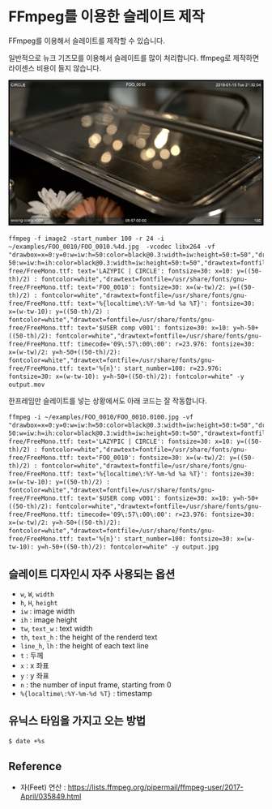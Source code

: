 # FFmpeg를 이용한 슬레이트 제작
FFmpeg를 이용해서 슬레이트를 제작할 수 있습니다.

일반적으로 뉴크 기즈모를 이용해서 슬레이트를 많이 처리합니다.
ffmpeg로 제작하면 라이센스 비용이 들지 않습니다.

![ffmpeg_slate](../figures/ffmpeg_slate01.png)

```
ffmpeg -f image2 -start_number 100 -r 24 -i ~/examples/FOO_0010/FOO_0010.%4d.jpg  -vcodec libx264 -vf "drawbox=x=0:y=0:w=iw:h=50:color=black@0.3:width=iw:height=50:t=50","drawbox=x=0:y=ih-50:w=iw:h=ih:color=black@0.3:width=iw:height=50:t=50","drawtext=fontfile=/usr/share/fonts/gnu-free/FreeMono.ttf: text='LAZYPIC | CIRCLE': fontsize=30: x=10: y=((50-th)/2) : fontcolor=white","drawtext=fontfile=/usr/share/fonts/gnu-free/FreeMono.ttf: text='FOO_0010': fontsize=30: x=(w-tw)/2: y=((50-th)/2) : fontcolor=white","drawtext=fontfile=/usr/share/fonts/gnu-free/FreeMono.ttf: text='%{localtime\:%Y-%m-%d %a %T}': fontsize=30: x=(w-tw-10): y=((50-th)/2) : fontcolor=white","drawtext=fontfile=/usr/share/fonts/gnu-free/FreeMono.ttf: text='$USER comp v001': fontsize=30: x=10: y=h-50+((50-th)/2): fontcolor=white","drawtext=fontfile=/usr/share/fonts/gnu-free/FreeMono.ttf: timecode='09\:57\:00\:00': r=23.976: fontsize=30: x=(w-tw)/2: y=h-50+((50-th)/2): fontcolor=white","drawtext=fontfile=/usr/share/fonts/gnu-free/FreeMono.ttf: text='%{n}': start_number=100: r=23.976: fontsize=30: x=(w-tw-10): y=h-50+((50-th)/2): fontcolor=white" -y output.mov
```

한프레임만 슬레이트를 넣는 상황에서도 아래 코드는 잘 작동합니다.
```
ffmpeg -i ~/examples/FOO_0010/FOO_0010.0100.jpg -vf "drawbox=x=0:y=0:w=iw:h=50:color=black@0.3:width=iw:height=50:t=50","drawbox=x=0:y=ih-50:w=iw:h=ih:color=black@0.3:width=iw:height=50:t=50","drawtext=fontfile=/usr/share/fonts/gnu-free/FreeMono.ttf: text='LAZYPIC | CIRCLE': fontsize=30: x=10: y=((50-th)/2) : fontcolor=white","drawtext=fontfile=/usr/share/fonts/gnu-free/FreeMono.ttf: text='FOO_0010': fontsize=30: x=(w-tw)/2: y=((50-th)/2) : fontcolor=white","drawtext=fontfile=/usr/share/fonts/gnu-free/FreeMono.ttf: text='%{localtime\:%Y-%m-%d %a %T}': fontsize=30: x=(w-tw-10): y=((50-th)/2) : fontcolor=white","drawtext=fontfile=/usr/share/fonts/gnu-free/FreeMono.ttf: text='$USER comp v001': fontsize=30: x=10: y=h-50+((50-th)/2): fontcolor=white","drawtext=fontfile=/usr/share/fonts/gnu-free/FreeMono.ttf: timecode='09\:57\:00\:00': r=23.976: fontsize=30: x=(w-tw)/2: y=h-50+((50-th)/2): fontcolor=white","drawtext=fontfile=/usr/share/fonts/gnu-free/FreeMono.ttf: text='%{n}': start_number=100: fontsize=30: x=(w-tw-10): y=h-50+((50-th)/2): fontcolor=white" -y output.jpg
```

## 슬레이트 디자인시 자주 사용되는 옵션
- `w`, `W`, `width`
- `h`, `H`, `height`
- `iw` : image width
- `ih` : image height
- `tw`, `text_w` : text width
- `th`, `text_h` : the height of the renderd text
- `line_h`, `lh` : the height of each text line
- `t` : 두께
- `x` : x 좌표
- `y` : y 좌표
- `n` : the number of input frame, starting from 0
- `%{localtime\:%Y-%m-%d %T}` : timestamp

## 유닉스 타임을 가지고 오는 방법
```bash
$ date +%s
```

## Reference
- 자(Feet) 연산 : https://lists.ffmpeg.org/pipermail/ffmpeg-user/2017-April/035849.html